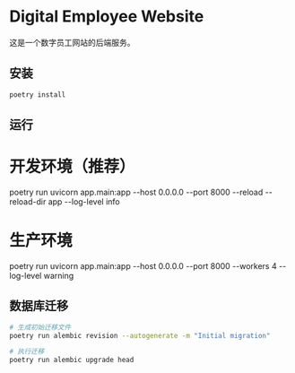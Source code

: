 # Digital Employee Website

这是一个数字员工网站的后端服务。

## 安装

```bash
poetry install
```

## 运行

# 开发环境（推荐）
poetry run uvicorn app.main:app --host 0.0.0.0 --port 8000 --reload --reload-dir app --log-level info

# 生产环境
poetry run uvicorn app.main:app --host 0.0.0.0 --port 8000 --workers 4 --log-level warning


## 数据库迁移

```bash
# 生成初始迁移文件
poetry run alembic revision --autogenerate -m "Initial migration"

# 执行迁移
poetry run alembic upgrade head
```
